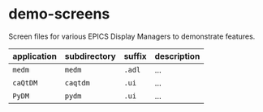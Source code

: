 # demo-screens

Screen files for various EPICS Display Managers to demonstrate features.

application | subdirectory | suffix | description
--- | --- | --- | ---
`medm` | `medm` | `.adl` | ...
`caQtDM` | `caqtdm` | `.ui` | ...
`PyDM` | `pydm` | `.ui` | ...
